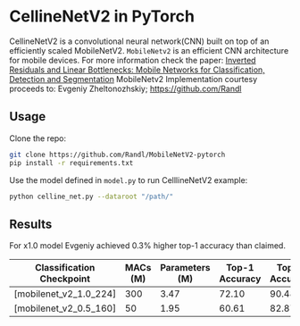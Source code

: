 # CellineNetV2 in PyTorch
CellineNetV2 is a convolutional neural network(CNN) built on top of an efficiently scaled MobileNetV2.
`MobileNetv2` is an efficient CNN architecture for mobile devices. For more information check the paper:
[Inverted Residuals and Linear Bottlenecks: Mobile Networks for Classification, Detection and Segmentation](https://arxiv.org/abs/1801.04381) 
MobileNetv2 Implementation courtesy proceeds to: Evgeniy Zheltonozhskiy; https://github.com/Randl


## Usage

Clone the repo:
```bash
git clone https://github.com/Randl/MobileNetV2-pytorch
pip install -r requirements.txt
```

Use the model defined in `model.py` to run CelllineNetV2 example:
```bash
python celline_net.py --dataroot "/path/"
```

## Results

For x1.0 model Evgeniy achieved 0.3% higher top-1 accuracy than claimed.
 
|Classification Checkpoint| MACs (M)   | Parameters (M)| Top-1 Accuracy| Top-5 Accuracy|  Claimed top-1|  Claimed top-5|
|-------------------------|------------|---------------|---------------|---------------|---------------|---------------|
|   [mobilenet_v2_1.0_224]|300         |3.47           |          72.10|          90.48|           71.8|           91.0|
|   [mobilenet_v2_0.5_160]|50          |1.95           |          60.61|          82.87|           61.0|           83.2|


